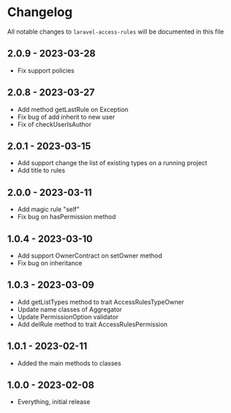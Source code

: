 # Changelog

All notable changes to `laravel-access-rules` will be documented in this file

## 2.0.9 - 2023-03-28

- Fix support policies

## 2.0.8 - 2023-03-27

- Add method getLastRule on Exception
- Fix bug of add inherit to new user
- Fix of checkUserIsAuthor

## 2.0.1 - 2023-03-15

- Add support change the list of existing types on a running project
- Add title to rules

## 2.0.0 - 2023-03-11

- Add magic rule "self"
- Fix bug on hasPermission method

## 1.0.4 - 2023-03-10

- Add support OwnerContract on setOwner method
- Fix bug on inheritance

## 1.0.3 - 2023-03-09

- Add getListTypes method to trait AccessRulesTypeOwner
- Update name classes of Aggregator
- Update PermissionOption validator
- Add delRule method to trait AccessRulesPermission

## 1.0.1 - 2023-02-11

- Added the main methods to classes


## 1.0.0 - 2023-02-08

- Everything, initial release
